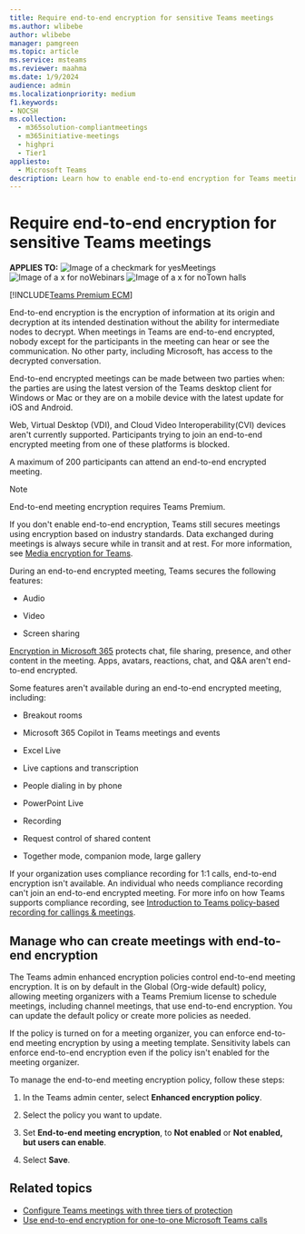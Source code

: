 ```yaml
---
title: Require end-to-end encryption for sensitive Teams meetings
ms.author: wlibebe
author: wlibebe
manager: pamgreen
ms.topic: article
ms.service: msteams
ms.reviewer: maahma
ms.date: 1/9/2024
audience: admin
ms.localizationpriority: medium
f1.keywords:
- NOCSH
ms.collection: 
  - m365solution-compliantmeetings
  - m365initiative-meetings
  - highpri
  - Tier1
appliesto: 
  - Microsoft Teams
description: Learn how to enable end-to-end encryption for Teams meetings.
---
```


# Require end-to-end encryption for sensitive Teams meetings

**APPLIES TO:** ![Image of a checkmark for yes](/office/media/icons/success-teams.png)Meetings ![Image of a x for no](/office/media/icons/cancel-teams.png)Webinars ![Image of a x for no](/office/media/icons/cancel-teams.png)Town halls

[!INCLUDE[Teams Premium ECM](includes/teams-premium-ecm.md)]

End-to-end encryption is the encryption of information at its origin and decryption at its intended destination without the ability for intermediate nodes to decrypt. When meetings in Teams are end-to-end encrypted, nobody except for the participants in the meeting can hear or see the communication. No other party, including Microsoft, has access to the decrypted conversation.

End-to-end encrypted meetings can be made between two parties when: the parties are using the latest version of the Teams desktop client for Windows or Mac or they are on a mobile device with the latest update for iOS and Android.

Web, Virtual Desktop (VDI), and Cloud Video Interoperability(CVI) devices aren't currently supported. Participants trying to join an end-to-end encrypted meeting from one of these platforms is blocked.

A maximum of 200 participants can attend an end-to-end encrypted meeting.

> [!NOTE]
> End-to-end meeting encryption requires Teams Premium.

If you don't enable end-to-end encryption, Teams still secures meetings using encryption based on industry standards. Data exchanged during meetings is always secure while in transit and at rest. For more information, see [Media encryption for Teams](teams-security-guide.md#media-encryption).

During an end-to-end encrypted meeting, Teams secures the following features:

- Audio

- Video

- Screen sharing

[Encryption in Microsoft 365](/microsoft-365/compliance/encryption) protects chat, file sharing, presence, and other content in the meeting. Apps, avatars, reactions, chat, and Q&A aren't end-to-end encrypted.

Some features aren't available during an end-to-end encrypted meeting, including:

- Breakout rooms

- Microsoft 365 Copilot in Teams meetings and events

- Excel Live

- Live captions and transcription

- People dialing in by phone

- PowerPoint Live

- Recording

- Request control of shared content

- Together mode, companion mode, large gallery

If your organization uses compliance recording for 1:1 calls, end-to-end encryption isn't available. An individual who needs compliance recording can't join an end-to-end encrypted meeting. For more info on how Teams supports compliance recording, see [Introduction to Teams policy-based recording for callings & meetings](teams-recording-policy.md).

## Manage who can create meetings with end-to-end encryption

The Teams admin enhanced encryption policies control end-to-end meeting encryption. It is on by default in the Global (Org-wide default) policy, allowing meeting organizers with a Teams Premium license to schedule meetings, including channel meetings, that use end-to-end encryption. You can update the default policy or create more policies as needed.

If the policy is turned on for a meeting organizer, you can enforce end-to-end meeting encryption by using a meeting template. Sensitivity labels can enforce end-to-end encryption even if the policy isn't enabled for the meeting organizer.

To manage the end-to-end meeting encryption policy, follow these steps:

1. In the Teams admin center, select **Enhanced encryption policy**.

1. Select the policy you want to update.

1. Set **End-to-end meeting encryption**, to **Not enabled** or **Not enabled, but users can enable**.

1. Select **Save**.

## Related topics

- [Configure Teams meetings with three tiers of protection](configure-meetings-three-tiers-protection.md)
- [Use end-to-end encryption for one-to-one Microsoft Teams calls](teams-end-to-end-encryption.md)
